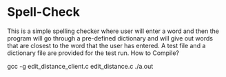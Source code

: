 # Spell-Check
This is a simple spelling checker where user will enter a word and then the program will go through a pre-defined dictionary and will give out words that are closest to the word that the user has entered. 
A test file and a dictionary file are provided for the test run.
How to Compile?

gcc -g edit_distance_client.c edit_distance.c
./a.out
